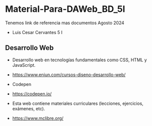 # Material-Para-DAWeb_BD_5I
Tenemos link de referencia mas documentos Agosto 2024
- Luis Cesar Cervantes 5 I
## Desarrollo Web 
-  Desarrollo web en tecnologías fundamentales como CSS, HTML y JavaScript.
-  https://www.eniun.com/cursos-diseno-desarrollo-web/

-  Codepen
-  https://codepen.io/

-  Esta web contiene materiales curriculares (lecciones, ejercicios, exámenes, etc).
-  https://www.mclibre.org/
